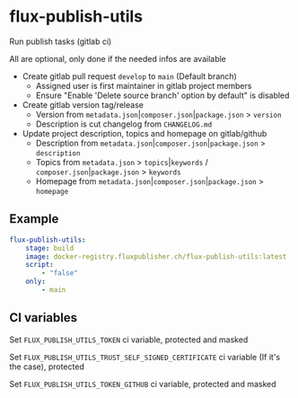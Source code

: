 # flux-publish-utils

Run publish tasks (gitlab ci)

All are optional, only done if the needed infos are available

- Create gitlab pull request `develop` to `main` (Default branch)
    - Assigned user is first maintainer in gitlab project members
    - Ensure "Enable 'Delete source branch' option by default" is disabled
- Create gitlab version tag/release
    - Version from `metadata.json`|`composer.json`|`package.json` > `version`
    - Description is cut changelog from `CHANGELOG.md`
- Update project description, topics and homepage on gitlab/github
    - Description from `metadata.json`|`composer.json`|`package.json` > `description`
    - Topics from `metadata.json` > `topics`|`keywords` / `composer.json`|`package.json` > `keywords`
    - Homepage from `metadata.json`|`composer.json`|`package.json` > `homepage`

## Example

```yaml
flux-publish-utils:
    stage: build
    image: docker-registry.fluxpublisher.ch/flux-publish-utils:latest
    script:
        - "false"
    only:
        - main
```

## CI variables

Set `FLUX_PUBLISH_UTILS_TOKEN` ci variable, protected and masked

Set `FLUX_PUBLISH_UTILS_TRUST_SELF_SIGNED_CERTIFICATE` ci variable (If it's the case), protected

Set `FLUX_PUBLISH_UTILS_TOKEN_GITHUB` ci variable, protected and masked
